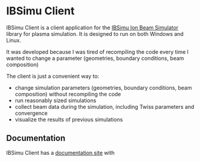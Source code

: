 # IBSimu Client

IBSimu Client is a client application for the [IBSimu Ion Beam Simulator](http://ibsimu.sourceforge.net/) library for plasma simulation. It is designed to run on both Windows and Linux.

It was developed because I was tired of recompiling the code every time I wanted to change a parameter (geometries, boundary conditions, beam composition)


The client is just a convenient way to:
* change simulation parameters (geometries, boundary conditions, beam composition) without recompiling the code
* run reasonably sized simulations
* collect beam data during the simulation, including Twiss parameters and convergence
* visualize the results of previous simulations


## Documentation

IBSimu Client has a [documentation site]() with 
